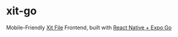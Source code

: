 # xit-go
Mobile-Friendly [Xit File](https://xit.jotaen.net/) Frontend, built with [React Native + Expo Go](https://reactnative.dev/)
